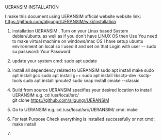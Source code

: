 UERANSIM INSTALLATION

I make this document using UERANSIM official website
website link: https://github.com/aligungr/UERANSIM/wiki/Installation

1. Installation UERANSIM
    . Turn on your Linux based System debian/ubuntu as well as if you don't have LINUX OS then Use You need to make virtual machine on windows/mac OS
I have setup ubuntu environment on local so I used it and set on that
Login with user -- sudo su
password: Your Password

2. update your system
cmd: sudo apt update

3. Install all dependency related to UERANSIM
sudo apt install make
sudo apt install gcc
sudo apt install g++
sudo apt install libsctp-dev lksctp-tools
sudo apt install iproute2
sudo snap install cmake --classic


4. Build from source UERANSIM
specifies your desired location to install UERANSIM
e.g. cd /usr/local/src/  
git clone https://github.com/aligungr/UERANSIM 

5. Go to UERANSIM
e.g. cd /usr/local/src/UERANSIM/
cmd: make

6. For test Purpose Check everything is installed successfully or not 
cmd: make install

7. 